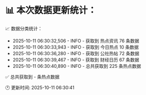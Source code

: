 📊 本次数据更新统计：
==========================

📈 数据分类统计：
- 2025-10-11 06:30:32,506 - INFO - 获取到 热点资讯 76 条数据
- 2025-10-11 06:30:33,943 - INFO - 获取到 今日热点 10 条数据
- 2025-10-11 06:30:36,280 - INFO - 获取到 公社热帖 72 条数据
- 2025-10-11 06:30:39,467 - INFO - 获取到 财经日历 67 条数据
- 2025-10-11 06:30:40,890 - INFO - 总共获取到 225 条热点数据

✅ 总共获取到 - 条热点数据

🕐 更新时间: 2025-10-11 06:30:41
